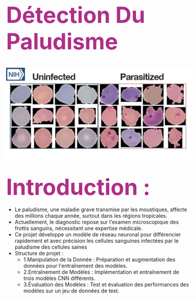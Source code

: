 # <span style="color: #AE2F88; font-size:60px">Détection Du Paludisme</span>
</br>
<img src="./pic_of_blood_cells.png" style="width:900px; height:auto">

## <span style="color: #AE2F88; font-size:60px">Introduction :</span>

-  Le paludisme, une maladie grave transmise par les moustiques, affecte des millions chaque année, surtout dans les régions tropicales.
-  Actuellement, le diagnostic repose sur l'examen microscopique des frottis sanguins, nécessitant une expertise médicale.
-  Ce projet développe un modèle de réseau neuronal pour différencier rapidement et avec précision les cellules sanguines infectées par le paludisme des cellules saines
-  Structure de projet :
    - 1.Manipulation de la Donnée : Préparation et augmentation des données pour l'entraînement des modèles.
    - 2.Entraînement de Modèles : Implémentation et entraînement de trois modèles CNN différents.
    - 3.Évaluation des Modèles : Test et évaluation des performances des modèles sur un jeu de données de test.
